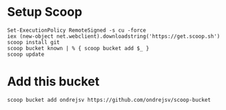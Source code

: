 # Setup Scoop

```
Set-ExecutionPolicy RemoteSigned -s cu -force
iex (new-object net.webclient).downloadstring('https://get.scoop.sh')
scoop install git
scoop bucket known | % { scoop bucket add $_ }
scoop update
```

# Add this bucket
```
scoop bucket add ondrejsv https://github.com/ondrejsv/scoop-bucket
```